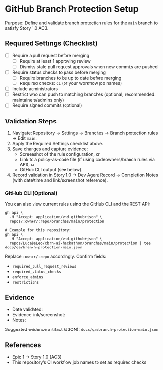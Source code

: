 # GitHub Branch Protection Setup

Purpose: Define and validate branch protection rules for the `main` branch to satisfy Story 1.0 AC3.

## Required Settings (Checklist)

- [ ] Require a pull request before merging
  - [ ] Require at least 1 approving review
  - [ ] Dismiss stale pull request approvals when new commits are pushed
- [ ] Require status checks to pass before merging
  - [ ] Require branches to be up to date before merging
  - [ ] Required checks: `ci` (or your workflow job names)
- [ ] Include administrators
- [ ] Restrict who can push to matching branches (optional; recommended: maintainers/admins only)
- [ ] Require signed commits (optional)

## Validation Steps

1. Navigate: Repository → Settings → Branches → Branch protection rules → Edit `main`.
2. Apply the Required Settings checklist above.
3. Save changes and capture evidence:
   - Screenshot of the rule configuration, or
   - Link to a policy-as-code file (if using codeowners/branch rules via API), or
   - GitHub CLI output (see below).
4. Record validation in Story 1.0 → Dev Agent Record → Completion Notes (with date/time and link/screenshot reference).

### GitHub CLI (Optional)

You can also view current rules using the GitHub CLI and the REST API:

```
gh api \
  -H "Accept: application/vnd.github+json" \
  repos/:owner/:repo/branches/main/protection

# Example for this repository:
gh api \
  -H "Accept: application/vnd.github+json" \
  repos/LucaDeLeo/cbrn-ai-hackathon/branches/main/protection | tee docs/qa/branch-protection-main.json
```

Replace `:owner/:repo` accordingly. Confirm fields:
- `required_pull_request_reviews`
- `required_status_checks`
- `enforce_admins`
- `restrictions`

## Evidence

- Date validated: <YYYY-MM-DD>
- Evidence link/screenshot: <URL or path>
- Notes: <context>

Suggested evidence artifact (JSON): `docs/qa/branch-protection-main.json`

## References

- Epic 1 → Story 1.0 (AC3)
- This repository’s CI workflow job names to set as required checks
